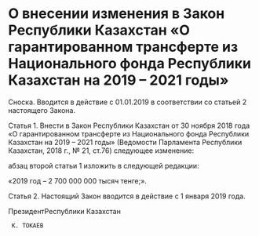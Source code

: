 # О внесении изменения в Закон Республики Казахстан «О гарантированном трансферте из Национального фонда Республики Казахстан  на 2019 – 2021 годы»

Сноска. Вводится в действие с 01.01.2019 в соответствии со статьей 2 настоящего Закона.

Статья 1. Внести в Закон Республики Казахстан от 30 ноября 2018 года «О гарантированном трансферте из Национального фонда Республики Казахстан на 2019 – 2021 годы» (Ведомости Парламента Республики Казахстан, 2018 г., № 21, cт.76) следующее изменение:

абзац второй статьи 1 изложить в следующей редакции:

«2019 год – 2 700 000 000 тысяч тенге;».

Статья 2. Настоящий Закон вводится в действие с 1 января 2019 года.

ПрезидентРеспублики Казахстан

     К. ТОКАЕВ

